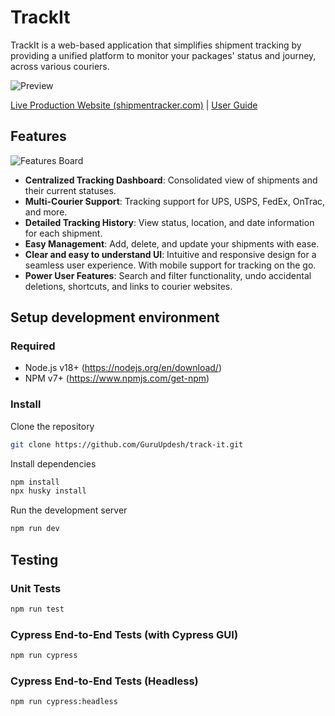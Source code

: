 # TrackIt

TrackIt is a web-based application that simplifies shipment tracking by providing a unified platform to monitor your packages' status and journey, across various couriers.

![Preview](https://github.com/GuruUpdesh/track-it/assets/62634868/26d8a1ab-1eab-4cc4-aa8a-108a9dc61bce)

[Live Production Website (shipmentracker.com)](https://www.shipmentracker.com/) | [User Guide](https://www.shipmentracker.com/user-guide) 

## Features
![Features Board](https://github.com/GuruUpdesh/track-it/assets/62634868/3e1194e7-70aa-48ee-aaf9-405f2a2c0689)
- **Centralized Tracking Dashboard**: Consolidated view of shipments and their current statuses.
- **Multi-Courier Support**: Tracking support for UPS, USPS, FedEx, OnTrac, and more.
- **Detailed Tracking History**: View status, location, and date information for each shipment.
- **Easy Management**: Add, delete, and update your shipments with ease.
- **Clear and easy to understand UI**: Intuitive and responsive design for a seamless user experience. With mobile support for tracking on the go.
- **Power User Features**: Search and filter functionality, undo accidental deletions, shortcuts, and links to courier websites.



## Setup development environment

### Required
-  Node.js v18+ (https://nodejs.org/en/download/)
-  NPM v7+ (https://www.npmjs.com/get-npm)

### Install
Clone the repository

```bash
git clone https://github.com/GuruUpdesh/track-it.git
```

Install dependencies
```bash
npm install
npx husky install
```

Run the development server
```bash
npm run dev
```

## Testing
### Unit Tests
```bash
npm run test
```

### Cypress End-to-End Tests (with Cypress GUI)
```bash
npm run cypress
```

### Cypress End-to-End Tests (Headless)
```bash
npm run cypress:headless
```
